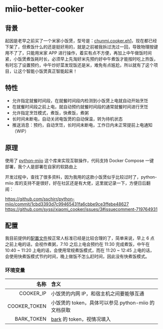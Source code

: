 # miio-better-cooker

## 背景

起因是老早之前买了一个米家小饭煲，型号是：[chunmi.cooker.eh1](https://home.miot-spec.com/s/chunmi.cooker.eh1)，现在都已经下架了，但煮饭什么的还是挺好用的，就是之前被我拆过洗过一回，导致物理按键用不了了，只能用米家 APP 进行操作，着实有点不方便，再加上中午做饭时间紧，小饭煲煮饭耗时长，必须早上先淘好米先预约好中午煮饭才能按时吃上热饭，有时忘了设置预约，中午炒好菜发现饭还是米，难免有点尴尬，所以就有了这个项目，让这个智能小饭煲真正智能起来！

## 特性

- 允许指定就餐时间段，在就餐时间段内检测到小饭煲上电就自动开始烹饪
- 在就餐时间段之前上电，就自动预约就餐时间段的通常就餐时间进行烹饪
- 允许指定烹饪模式，煮饭，快煮饭，煮粥
- 长时间未断电，自动关闭电饭煲的自动保温，转为待机状态
- 推送消息：预约，自动烹饪，长时间未断电，工作日内未正常提前上电通知（WIP）

## 原理

使用了 [python-miio](https://github.com/rytilahti/python-miio) 这个库来实现互联操作，代码支持 Docker Compose 一键部署，我个人是部署在自家的软路由上

开发过程中，查找了很多资料，因为我用的这款小饭煲似乎比较过时了，python-miio 库的支持不是很好，好在社区还是有大佬，这里就记录一下，方便日后翻阅：

<https://github.com/sschirr/python-miio/commit/1cbd3393d7c99465431fa6cbbe9ce3ffebe48627>
<https://github.com/syssi/xiaomi_cooker/issues/3#issuecomment-719764931>

## 配置

我目前提供的[配置文件](./config.yaml)按正常人标准已经是比较合理的了，简单来说，早上 6 点之前上电的话，会视作煮粥，7:10 之后上电会预约在 11:30 完成煮饭，中午在 10:40 ~ 11:20 上电的话，会使用常规煮饭模式，而在 11:20 ~ 12:45 上电的话，会使用快煮饭模式节约时间，晚上做饭不怎么赶时间，因此没有快煮饭模式。

### 环境变量

|名称|含义|
|--:|:--|
|COOKER_IP|小饭煲的内网 IP，和宿主机之间要能够互通|
|COOKER_TOKEN|小饭煲的 token，具体可以参见 python-miio 的文档获取|
|BARK_TOKEN|[bark](https://bark.day.app/#/) 的 token，视情况填入|
